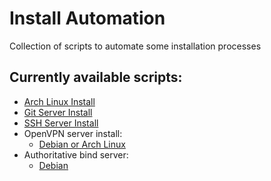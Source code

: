 # Install Automation
Collection of scripts to automate some installation processes

## Currently available scripts:
- [Arch Linux Install](arch-linux/install.sh)
- [Git Server Install](git-server/install.sh)
- [SSH Server Install](ssh-server/install.sh)
- OpenVPN server install:
    - [Debian or Arch Linux](openvpn/arch-debian.sh)
- Authoritative bind server:
    - [Debian](bind-authoritative/install.sh)
